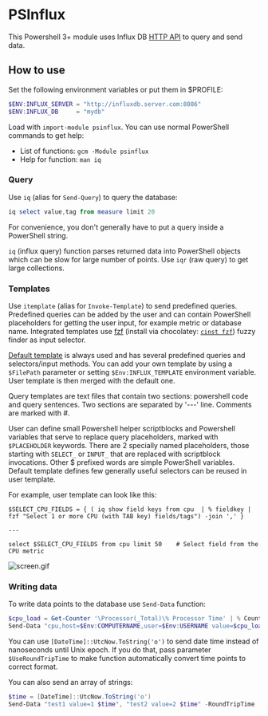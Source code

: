 # PSInflux

This Powershell 3+ module uses Influx DB [HTTP API](https://docs.influxdata.com/influxdb/v1.2/guides/querying_data) to query and send data.

## How to use

Set the following environment variables or put them in $PROFILE:

```powershell
$ENV:INFLUX_SERVER = "http://influxdb.server.com:8086"
$ENV:INFLUX_DB     = "mydb"
```

Load with `import-module psinflux`. You can use normal PowerShell commands to get help:

* List of functions: `gcm -Module psinflux`
* Help for function: `man iq`

### Query

Use `iq` (alias for `Send-Query`) to query the database:

```powershell
iq select value,tag from measure limit 20
```

For convenience, you don't generally have to put a query inside a PowerShell string.

`iq` (influx query) function parses returned data into PowerShell objects which can be slow for large number of points. Use `iqr` (raw query) to get large collections.

### Templates

Use `itemplate` (alias for `Invoke-Template`) to send predefined queries. Predefined queries can be added by the user and can contain PowerShell placeholders for getting the user input, for example metric or database name. Integrated templates use [fzf](https://github.com/junegunn/fzf) (install via chocolatey: [`cinst fzf`](https://chocolatey.org/packages/fzf)) fuzzy finder as input selector.

[Default template](https://github.com/majkinetor/psinflux/blob/master/templates.txt) is always used and has several predefined queries and selectors/input methods. You can add your own template by using a `$FilePath` parameter or setting `$Env:INFLUX_TEMPLATE` environment variable. User template is then merged with the default one.

Query templates are text files that contain two sections: powershell code and query sentences. Two sections are separated by '---' line. Comments are marked with #.

User can define small Powershell helper scriptblocks and Powershell variables that serve to replace query placeholders, marked with `$PLACEHOLDER` keywords. There are 2 specially named placeholders, those starting with `SELECT_` or `INPUT_` that are replaced with scriptblock invocations. Other $ prefixed words are simple PowerShell variables. Default template defines few generally useful selectors can be reused in user template.

For example, user template can look like this:

```
$SELECT_CPU_FIELDS = { ( iq show field keys from cpu  | % fieldkey | fzf "Select 1 or more CPU (with TAB key) fields/tags") -join ',' }

---

select $SELECT_CPU_FIELDS from cpu limit 50    # Select field from the CPU metric
```

![screen.gif](https://cdn.rawgit.com/majkinetor/psinflux/1cd398bc/screen.gif)

### Writing data

To write data points to the database use `Send-Data` function:

```powershell
$cpu_load = Get-Counter '\Processor(_Total)\% Processor Time' | % CounterSamples | % CookedValue
Send-Data "cpu,host=$Env:COMPUTERNAME,user=$Env:USERNAME value=$cpu_load"
```

You can use `[DateTime]::UtcNow.ToString('o')` to send date time instead of nanoseconds until Unix epoch. If you do that, pass parameter `$UseRoundTripTime` to make function automatically convert time points to correct format.

You can also send an array of strings:

```powershell
$time = [DateTime]::UtcNow.ToString('o')
Send-Data "test1 value=1 $time", "test2 value=2 $time" -RoundTripTime
```



